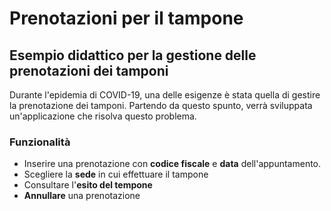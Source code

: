# Prenotazioni per il tampone

## Esempio didattico per la gestione delle prenotazioni dei tamponi

Durante l'epidemia di COVID-19, una delle esigenze è stata quella di gestire la prenotazione dei tamponi.
Partendo da questo spunto, verrà sviluppata un'applicazione che risolva questo problema.

### Funzionalità

* Inserire una prenotazione con **codice fiscale** e **data** dell'appuntamento.
* Scegliere la **sede** in cui effettuare il tampone
* Consultare l'**esito del tempone**
* **Annullare** una prenotazione

